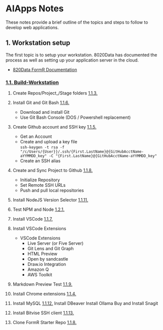
# AIApps Notes
These notes provide a brief outline of the topics and steps to follow to develop web applications. 

## 1. Workstation setup
The first topic is to setup your workstation. 8020Data has documented the process as well as setting up your application server in the cloud. 
  - [820Data FormR Documentation](https://8020data.github.io/FRDocs_prod-master/#/)

### [1.1. Build-Workstation]([https://8020data.github.io/FRDocs_prod-master/#/Setup/)


 1. Create Repos/Project_/Stage folders [1.1.3.](https://8020data.github.io/FRDocs_prod-master/#/Setup/fr0101_Setup-Developer-Workstation?id=_3-create-new-folders-change-view-options-setup-ssh-and-create-keys-015)
 2. Install Git and Git Bash            [1.1.6.](https://8020data.github.io/FRDocs_prod-master/#/Setup/fr0101_Setup-Developer-Workstation?id=_6-download-git-if-not-already-installed-010)
    - Download and install Git
    - Use Git Bash Console (DOS / Powershell replacement)

 3. Create Github account and SSH key   [1.1.5.](https://8020data.github.io/FRDocs_prod-master/#/Setup/fr0101_Setup-Developer-Workstation?id=_5-create-github-account-or-sign-in-to-github-then-add-your-ssh-key-015)
    - Get an Account
    - Create and upload a key file   
      `ssh-keygen -t rsa -f "/c/Users/{User}}/.ssh/{First.LastName}@{GitHubAcctName-aYYMMDD_key" -C "{First.LastName}@{GitHubAcctName-aYYMMDD_key"`
    - Create an SSH alias 

 4. Create and Sync Project to Github   [1.1.8.](https://8020data.github.io/FRDocs_prod-master/#/Setup/fr0101_Setup-Developer-Workstation?id=_8-clone-myproject-005) 
    - Initialize Repository
    - Set Remote SSH URLs
    - Push and pull local repositories 

 5. Install NodeJS Version Selector     [1.1.11.](https://8020data.github.io/FRDocs_prod-master/#/Setup/fr0101_Setup-Developer-Workstation?id=_11-install-node-version-selector-for-windows-005)
 6. Test NPM and Node                   [1.2.1.](https://8020data.github.io/FRDocs_prod-master/#/Setup/fr0102_Test-Node?id=_1-test-the-node-version-005) 

 7. Install VSCode                      [1.1.7.](https://8020data.github.io/FRDocs_prod-master/#/Setup/fr0101_Setup-Developer-Workstation?id=_7-open-or-install-vscode-010)    

 8. Install VSCode Extensions 
     - VSCode Extensions
       - Live Server (or Five Server) 
       - Git Lens and Git Graph
       - HTML Preview
       - Open by sandcastle 
       - Draw.io Integration
       - Amazon Q 
       - AWS Toolkit
    
 9. Markdown Preview Test               [1.1.9.](https://8020data.github.io/FRDocs_prod-master/#/Setup/fr0101_Setup-Developer-Workstation?id=_9-markdown-preview-test-005)
10. Install Chrome extensions           [1.1.4.](https://8020data.github.io/FRDocs_prod-master/#/Setup/fr0101_Setup-Developer-Workstation?id=_4-install-or-open-chrome-browser-010)

11. Install MySQL                       [1.1.12.](https://8020data.github.io/FRDocs_prod-master/#/Setup/fr0101_Setup-Developer-Workstation?id=_12-install-mysql-for-windows-045)
    Install DBeaver 
    Install Ollama
    Buy and Install Snagit 

12. Install Bitvise SSH client          [1.1.13.](https://8020data.github.io/FRDocs_prod-master/#/Setup/fr0101_Setup-Developer-Workstation?id=_13-install-bitvise-ssh-client-005)

13. Clone FormR Starter Repo            [1.1.8.](https://8020data.github.io/FRDocs_prod-master/#/Setup/fr0101_Setup-Developer-Workstation?id=_8-clone-myproject-005)

